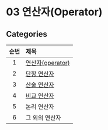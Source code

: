 # 03 연산자(Operator)

## Categories

| 순번 | 제목                                                                                                                                                                                                                                                                        |
| :--: | :-------------------------------------------------------------------------------------------------------------------------------------------------------------------------------------------------------------------------------------------------------------------------- |
|  1   | [연산자(operator)](<https://github.com/0xe82de/Study/blob/main/%EC%9E%90%EB%B0%94%EC%9D%98%20%EC%A0%95%EC%84%9D/03%20%EC%97%B0%EC%82%B0%EC%9E%90(Operator)/1.%20%EC%97%B0%EC%82%B0%EC%9E%90(operator).md>)                                                                  |
|  2   | [단항 연산자](<https://github.com/0xe82de/Study/blob/main/%EC%9E%90%EB%B0%94%EC%9D%98%20%EC%A0%95%EC%84%9D/03%20%EC%97%B0%EC%82%B0%EC%9E%90(Operator)/2.%20%EB%8B%A8%ED%95%AD%20%EC%97%B0%EC%82%B0%EC%9E%90.md#21-%EC%A6%9D%EA%B0%90-%EC%97%B0%EC%82%B0%EC%9E%90------->)   |
|  3   | [산술 연산자](<https://github.com/0xe82de/Study/blob/main/%EC%9E%90%EB%B0%94%EC%9D%98%20%EC%A0%95%EC%84%9D/03%20%EC%97%B0%EC%82%B0%EC%9E%90(Operator)/3.%20%EC%82%B0%EC%88%A0%20%EC%97%B0%EC%82%B0%EC%9E%90.md#32-%EB%82%98%EB%A8%B8%EC%A7%80-%EC%97%B0%EC%82%B0%EC%9E%90>) |
|  4   | [비교 연산자](<https://github.com/0xe82de/Study/blob/main/%EC%9E%90%EB%B0%94%EC%9D%98%20%EC%A0%95%EC%84%9D/03%20%EC%97%B0%EC%82%B0%EC%9E%90(Operator)/4.%20%EB%B9%84%EA%B5%90%20%EC%97%B0%EC%82%B0%EC%9E%90.md>)                                                            |
|  5   | 논리 연산자                                                                                                                                                                                                                                                                 |
|  6   | 그 외의 연산자                                                                                                                                                                                                                                                              |
